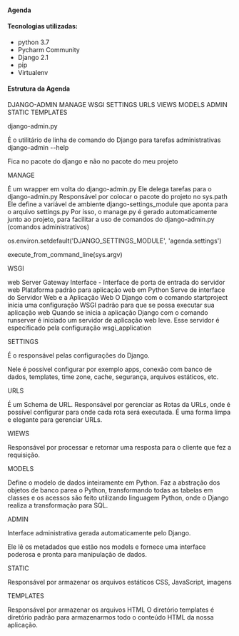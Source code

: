 
#### Agenda
#### Tecnologias utilizadas:

- python 3.7
- Pycharm Community
- Django 2.1
- pip 
- Virtualenv

#### Estrutura da Agenda

DJANGO-ADMIN
MANAGE
WSGI
SETTINGS
URLS
VIEWS
MODELS
ADMIN
STATIC
TEMPLATES

django-admin.py

É o utilitário de linha de comando do Django para tarefas administrativas
django-admin --help

Fica no pacote do django e não no pacote do meu projeto

MANAGE

É um wrapper em volta do django-admin.py
Ele delega tarefas para o django-admin.py
Responsável por colocar o pacote do projeto no sys.path
Ele define a variável de ambiente django-settings_module que aponta para o arquivo settings.py
Por isso, o manage.py é gerado automaticamente junto ao projeto, para facilitar a uso de comandos do django-admin.py (comandos administrativos)

os.environ.setdefault('DJANGO_SETTINGS_MODULE', 'agenda.settings')

execute_from_command_line(sys.argv)

WSGI

web Server Gateway Interface - Interface de porta de entrada do servidor web
Plataforma padrão para aplicação web em Python
Serve de interface do Servidor Web e a Aplicação Web
O Django com o comando startproject inicia uma configuração WSGI padrão para que se possa executar sua aplicação web
Quando se inicia a aplicação Django com o comando runserver é iniciado um servidor de aplicação web leve. Esse servidor é especificado pela configuração wsgi_application

SETTINGS

É o responsável pelas configurações do Django.

Nele é possível configurar por exemplo apps, conexão com banco de dados, templates, time zone, cache, segurança, arquivos estáticos, etc.

URLS

É um Schema de URL.
Responsável por gerenciar as Rotas da URLs, onde é possível configurar para onde cada rota será executada.
É uma forma limpa e elegante para gerenciar URLs.

WIEWS

Responsável por processar e retornar uma resposta para o cliente que fez a requisição.

MODELS

Define o modelo de dados inteiramente em Python.
Faz a abstração dos objetos de banco parea o Python, transformando todas as tabelas em classes e os acessos são feito utilizando linguagem Python, onde o Django realiza a transformação para SQL. 

ADMIN

Interface administrativa gerada automaticamente pelo Django.

Ele lê os metadados que estão nos models e fornece uma interface poderosa e pronta para manipulação de dados.

STATIC

Responsável por armazenar os arquivos estáticos 
CSS, JavaScript, imagens

TEMPLATES

Responsável por armazenar os arquivos HTML
O diretório templates é diretório padrão para armazenarmos todo o conteúdo HTML da nossa aplicação.
